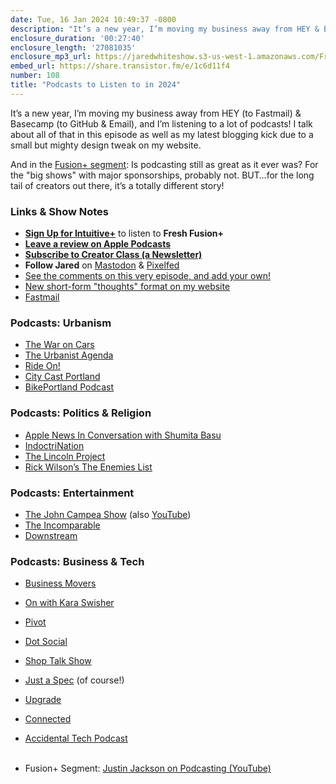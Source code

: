 ```yaml
---
date: Tue, 16 Jan 2024 10:49:37 -0800
description: "It’s a new year, I’m moving my business away from HEY & Basecamp, and I’m listening to a lot of podcasts! I talk about all of that in this episode as well as my latest blogging kick due to a small but mighty design tweak on my website. And in the Fusion+ segment: Is podcasting still as great as it ever was?"
enclosure_duration: '00:27:40'
enclosure_length: '27081035'
enclosure_mp3_url: https://jaredwhiteshow.s3-us-west-1.amazonaws.com/FreshFusion_Episode_108%20-%20Podcasts%20to%20Listen%20to%20in%202024.mp3
embed_url: https://share.transistor.fm/e/1c6d11f4
number: 108
title: "Podcasts to Listen to in 2024"
---
```


It’s a new year, I’m moving my business away from HEY (to Fastmail) & Basecamp (to GitHub & Email), and I’m listening to a lot of podcasts! I talk about all of that in this episode as well as my latest blogging kick due to a small but mighty design tweak on my website.

And in the [Fusion+ segment](https://plus.intuitivefuture.com): Is podcasting still as great as it ever was? For the "big shows" with major sponsorships, probably not. BUT…for the long tail of creators out there, it’s a totally different story!

### Links & Show Notes

* **[Sign Up for Intuitive+](https://plus.intuitivefuture.com)** to listen to **Fresh Fusion+**
* **[Leave a review on Apple Podcasts](https://podcasts.apple.com/us/podcast/fresh-fusion/id1387528457)**
* **[Subscribe to Creator Class (a Newsletter)](https://jaredwhite.com/creator-class)**
* **Follow Jared** on [Mastodon](https://indieweb.social/@jaredwhite) & [Pixelfed](https://pixelfed.social/essentiallife)
* [See the comments on this very episode, and add your own!](https://jaredwhite.com/podcast/108)
* [New short-form "thoughts" format on my website](https://jaredwhite.com/20240112/mononoki-habit)
* [Fastmail](https://www.fastmail.com)

### Podcasts: Urbanism

* [The War on Cars](https://thewaroncars.org/)
* [The Urbanist Agenda](https://art19.com/shows/the-urbanist-agenda)
* [Ride On!](https://pca.st/podcast/b8fdb4c0-8cf0-0136-7b92-27f978dac4db)
* [City Cast Portland](https://portland.citycast.fm/)
* [BikePortland Podcast](https://bikeportland.org/cats/podcast)

### Podcasts: Politics & Religion

* [Apple News In Conversation with Shumita Basu](https://pca.st/zlnatjb5)
* [IndoctriNation](https://linktr.ee/indoctrination)
* [The Lincoln Project](https://pca.st/y768hwp4)
* [Rick Wilson’s The Enemies List](https://pca.st/podcast/73faedf0-36ed-013b-efaf-0acc26574db2)

### Podcasts: Entertainment

* [The John Campea Show](https://sites.libsyn.com/478035) (also [YouTube](https://www.youtube.com/channel/UCYyDbdaja1UDNdFSwUrYVGA))
* [The Incomparable](https://www.theincomparable.com/theincomparable/)
* [Downstream](https://www.relay.fm/downstream)

### Podcasts: Business & Tech

* [Business Movers](https://wondery.com/shows/business-movers/)
* [On with Kara Swisher](https://podcasts.voxmedia.com/show/on-with-kara-swisher)
* [Pivot](https://podcasts.voxmedia.com/show/pivot)
* [Dot Social](https://dot-social.simplecast.com)
* [Shop Talk Show](https://shoptalkshow.com)
* [Just a Spec](https://justaspec.show) (of course!)
* [Upgrade](https://relay.fm/upgrade)
* [Connected](https://relay.fm/connected)
* [Accidental Tech Podcast](https://atp.fm)<br/>&nbsp;

* Fusion+ Segment: [Justin Jackson on Podcasting (YouTube)](https://www.youtube.com/watch?v=6sGI6V_ZgXU)